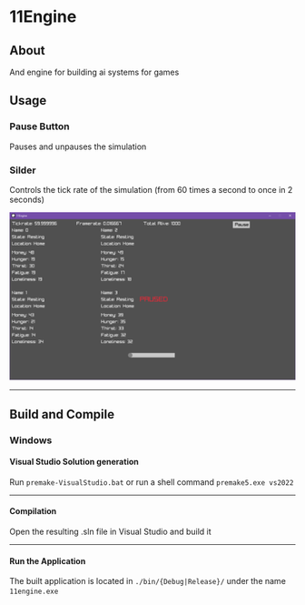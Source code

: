 # 11Engine
## About
And engine for building ai systems for games

## Usage
### Pause Button
Pauses and unpauses the simulation
### Silder
Controls the tick rate of the simulation (from 60 times a second to once in 2 seconds)

![Graphical User Interface](/doc/app-gui.png "gui")

---

## Build and Compile
### Windows
#### Visual Studio Solution generation
Run `premake-VisualStudio.bat` or run a shell command `premake5.exe vs2022`

---

#### Compilation
Open the resulting .sln file in Visual Studio and build it

---

#### Run the Application
The built application is located in `./bin/{Debug|Release}/` under the name `11engine.exe`
